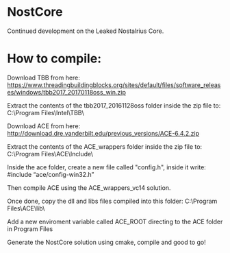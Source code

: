 # NostCore
Continued development on the Leaked Nostalrius Core.

# How to compile:
 Download TBB from here:
 https://www.threadingbuildingblocks.org/sites/default/files/software_releases/windows/tbb2017_20170118oss_win.zip
 
 Extract the contents of the tbb2017_20161128oss folder inside the zip file to:
 C:\Program Files\Intel\TBB\
 
 Download ACE from here:
 http://download.dre.vanderbilt.edu/previous_versions/ACE-6.4.2.zip
 
 Extract the contents of the ACE_wrappers folder inside the zip file to:
 C:\Program Files\ACE\Include\
 
 Inside the ace folder, create a new file called "config.h", inside it write:
 #include “ace/config-win32.h”
 
 Then compile ACE using the ACE_wrappers_vc14 solution.
 
 Once done, copy the dll and libs files compiled into this folder:
 C:\Program Files\ACE\lib\
 
 Add a new enviroment variable called ACE_ROOT directing to the ACE folder in Program Files
 
 Generate the NostCore solution using cmake, compile and good to go!
